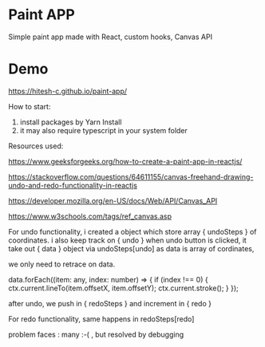# Paint APP

Simple paint app made with React, custom hooks, Canvas API

# Demo

https://hitesh-c.github.io/paint-app/

How to start:

1. install packages by Yarn Install
2. it may also require typescript in your system folder

Resources used:

https://www.geeksforgeeks.org/how-to-create-a-paint-app-in-reactjs/

https://stackoverflow.com/questions/64611155/canvas-freehand-drawing-undo-and-redo-functionality-in-reactjs

https://developer.mozilla.org/en-US/docs/Web/API/Canvas_API

https://www.w3schools.com/tags/ref_canvas.asp


For undo functionality, 
i created a object which store array { undoSteps } of coordinates.
i also keep track on { undo } 
when undo button is clicked, it take out { data } object via undoSteps[undo]
as data is array of cordinates,

we only need to retrace on data.

 data.forEach((item: any, index: number) => {
        if (index !== 0) {
          ctx.current.lineTo(item.offsetX, item.offsetY);
          ctx.current.stroke();
        }
      });

after undo, we push in { redoSteps } and increment in { redo } 

For redo functionality, same happens in redoSteps[redo]

problem faces : many :-( , but resolved by debugging



